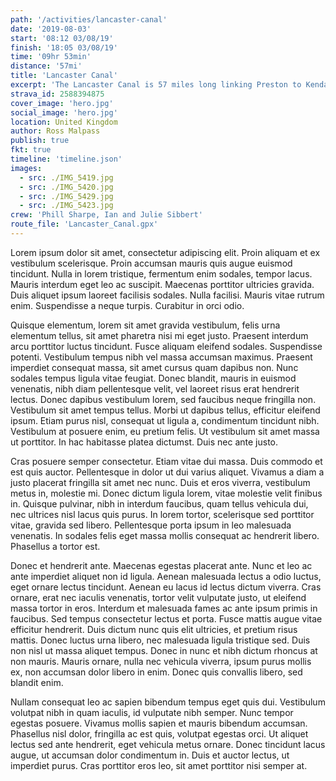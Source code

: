 ```yaml
---
path: '/activities/lancaster-canal'
date: '2019-08-03'
start: '08:12 03/08/19'
finish: '18:05 03/08/19'
time: '09hr 53min'
distance: '57mi'
title: 'Lancaster Canal'
excerpt: 'The Lancaster Canal is 57 miles long linking Preston to Kendal on the North West coast of England. The first 14 miles are on abandoned sections of the old canal and make for interesting scenery and landscape. But for a route that is so flat, I had lots of ups and downs.'
strava_id: 2588394875
cover_image: 'hero.jpg'
social_image: 'hero.jpg'
location: United Kingdom
author: Ross Malpass
publish: true
fkt: true
timeline: 'timeline.json'
images:
  - src: ./IMG_5419.jpg
  - src: ./IMG_5420.jpg
  - src: ./IMG_5429.jpg
  - src: ./IMG_5423.jpg
crew: 'Phill Sharpe, Ian and Julie Sibbert'
route_file: 'Lancaster_Canal.gpx'
---
```


Lorem ipsum dolor sit amet, consectetur adipiscing elit. Proin aliquam et ex vestibulum scelerisque. Proin accumsan mauris quis augue euismod tincidunt. Nulla in lorem tristique, fermentum enim sodales, tempor lacus. Mauris interdum eget leo ac suscipit. Maecenas porttitor ultricies gravida. Duis aliquet ipsum laoreet facilisis sodales. Nulla facilisi. Mauris vitae rutrum enim. Suspendisse a neque turpis. Curabitur in orci odio.

Quisque elementum, lorem sit amet gravida vestibulum, felis urna elementum tellus, sit amet pharetra nisi mi eget justo. Praesent interdum arcu porttitor luctus tincidunt. Fusce aliquam eleifend sodales. Suspendisse potenti. Vestibulum tempus nibh vel massa accumsan maximus. Praesent imperdiet consequat massa, sit amet cursus quam dapibus non. Nunc sodales tempus ligula vitae feugiat. Donec blandit, mauris in euismod venenatis, nibh diam pellentesque velit, vel laoreet risus erat hendrerit lectus. Donec dapibus vestibulum lorem, sed faucibus neque fringilla non. Vestibulum sit amet tempus tellus. Morbi ut dapibus tellus, efficitur eleifend ipsum. Etiam purus nisl, consequat ut ligula a, condimentum tincidunt nibh. Vestibulum at posuere enim, eu pretium felis. Ut vestibulum sit amet massa ut porttitor. In hac habitasse platea dictumst. Duis nec ante justo.

Cras posuere semper consectetur. Etiam vitae dui massa. Duis commodo et est quis auctor. Pellentesque in dolor ut dui varius aliquet. Vivamus a diam a justo placerat fringilla sit amet nec nunc. Duis et eros viverra, vestibulum metus in, molestie mi. Donec dictum ligula lorem, vitae molestie velit finibus in. Quisque pulvinar, nibh in interdum faucibus, quam tellus vehicula dui, nec ultrices nisl lacus quis purus. In lorem tortor, scelerisque sed porttitor vitae, gravida sed libero. Pellentesque porta ipsum in leo malesuada venenatis. In sodales felis eget massa mollis consequat ac hendrerit libero. Phasellus a tortor est.

Donec et hendrerit ante. Maecenas egestas placerat ante. Nunc et leo ac ante imperdiet aliquet non id ligula. Aenean malesuada lectus a odio luctus, eget ornare lectus tincidunt. Aenean eu lacus id lectus dictum viverra. Cras ornare, erat nec iaculis venenatis, tortor velit vulputate justo, ut eleifend massa tortor in eros. Interdum et malesuada fames ac ante ipsum primis in faucibus. Sed tempus consectetur lectus et porta. Fusce mattis augue vitae efficitur hendrerit. Duis dictum nunc quis elit ultricies, et pretium risus mattis. Donec luctus urna libero, nec malesuada ligula tristique sed. Duis non nisl ut massa aliquet tempus. Donec in nunc et nibh dictum rhoncus at non mauris. Mauris ornare, nulla nec vehicula viverra, ipsum purus mollis ex, non accumsan dolor libero in enim. Donec quis convallis libero, sed blandit enim.

Nullam consequat leo ac sapien bibendum tempus eget quis dui. Vestibulum volutpat nibh in quam iaculis, id vulputate nibh semper. Nunc tempor egestas posuere. Vivamus mollis sapien et mauris bibendum accumsan. Phasellus nisl dolor, fringilla ac est quis, volutpat egestas orci. Ut aliquet lectus sed ante hendrerit, eget vehicula metus ornare. Donec tincidunt lacus augue, ut accumsan dolor condimentum in. Duis et auctor lectus, ut imperdiet purus. Cras porttitor eros leo, sit amet porttitor nisi semper at.
